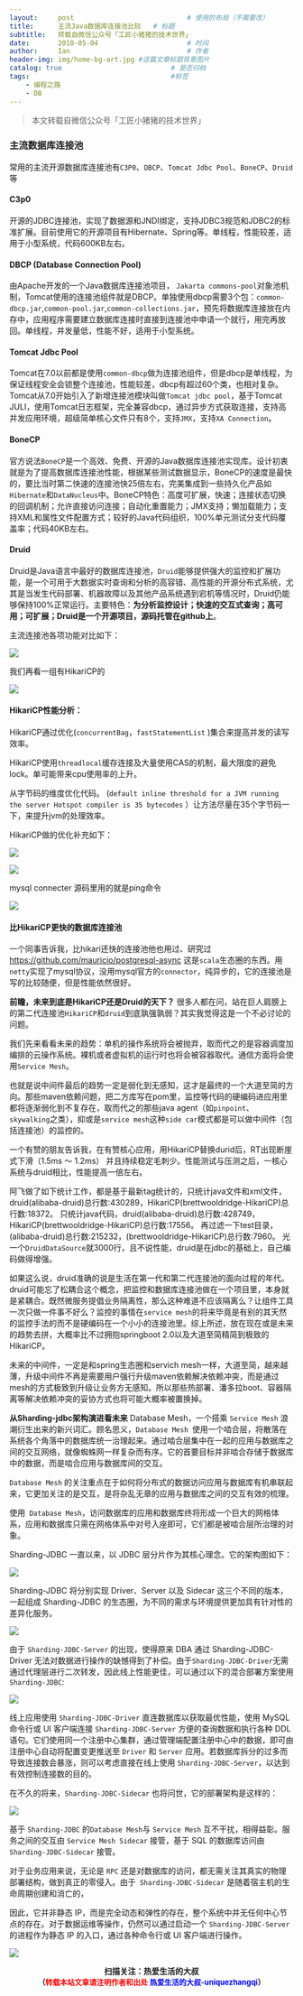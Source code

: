 ```yaml
---
layout:     post             				# 使用的布局（不需要改）
title:      主流Java数据库连接池比较   # 标题 
subtitle:   转载自微信公众号「工匠小猪猪的技术世界」 					  				#副标题
date:       2018-05-04  					# 时间
author:     Ian                  			# 作者
header-img: img/home-bg-art.jpg	#这篇文章标题背景图片
catalog: true                        	# 是否归档
tags:                              		#标签
    - 编程之路
    - DB
---
```


> 本文转载自微信公众号「工匠小猪猪的技术世界」

### 主流数据库连接池
常用的主流开源数据库连接池有`C3P0`、`DBCP`、`Tomcat Jdbc Pool`、`BoneCP`、`Druid`等

#### C3p0
 开源的JDBC连接池，实现了数据源和JNDI绑定，支持JDBC3规范和JDBC2的标准扩展。目前使用它的开源项目有Hibernate、Spring等。单线程，性能较差，适用于小型系统，代码600KB左右。

#### DBCP (Database Connection Pool)
由Apache开发的一个Java数据库连接池项目， `Jakarta commons-pool`对象池机制，Tomcat使用的连接池组件就是DBCP。单独使用dbcp需要3个包：`common-dbcp.jar`,`common-pool.jar`,`common-collections.jar`，预先将数据库连接放在内存中，应用程序需要建立数据库连接时直接到连接池中申请一个就行，用完再放回。单线程，并发量低，性能不好，适用于小型系统。

#### Tomcat Jdbc Pool
Tomcat在7.0以前都是使用`common-dbcp`做为连接池组件，但是dbcp是单线程，为保证线程安全会锁整个连接池，性能较差，dbcp有超过60个类，也相对复杂。Tomcat从7.0开始引入了新增连接池模块叫做`Tomcat jdbc pool`，基于Tomcat JULI，使用Tomcat日志框架，完全兼容dbcp，通过异步方式获取连接，支持高并发应用环境，超级简单核心文件只有8个，支持`JMX`，支持`XA Connection`。

#### BoneCP
官方说法`BoneCP`是一个高效、免费、开源的Java数据库连接池实现库。设计初衷就是为了提高数据库连接池性能，根据某些测试数据显示，BoneCP的速度是最快的，要比当时第二快速的连接池快25倍左右，完美集成到一些持久化产品如`Hibernate`和`DataNucleus`中。BoneCP特色：高度可扩展，快速；连接状态切换的回调机制；允许直接访问连接；自动化重置能力；JMX支持；懒加载能力；支持XML和属性文件配置方式；较好的Java代码组织，100%单元测试分支代码覆盖率；代码40KB左右。

#### Druid
Druid是Java语言中最好的数据库连接池，`Druid`能够提供强大的监控和扩展功能，是一个可用于大数据实时查询和分析的高容错、高性能的开源分布式系统，尤其是当发生代码部署、机器故障以及其他产品系统遇到宕机等情况时，Druid仍能够保持100%正常运行。主要特色：**为分析监控设计；快速的交互式查询；高可用；可扩展；Druid是一个开源项目，源码托管在github上**。

主流连接池各项功能对比如下：

![](http://uniquezhangqi.oss-cn-shenzhen.aliyuncs.com/blog/2018-05-05-1.png)

我们再看一组有HikariCP的

![](http://uniquezhangqi.oss-cn-shenzhen.aliyuncs.com/blog/2018-05-05-2.png)

#### HikariCP性能分析：

HikariCP通过优化(`concurrentBag`，`fastStatementList` )集合来提高并发的读写效率。

HikariCP使用`threadlocal`缓存连接及大量使用CAS的机制，最大限度的避免lock。单可能带来cpu使用率的上升。

从字节码的维度优化代码。 (`default inline threshold for a JVM running the server Hotspot compiler is 35 bytecodes` ）让方法尽量在35个字节码一下，来提升jvm的处理效率。

HikariCP做的优化补充如下：

![](http://uniquezhangqi.oss-cn-shenzhen.aliyuncs.com/blog/2018-05-05-3.png)

![](http://uniquezhangqi.oss-cn-shenzhen.aliyuncs.com/blog/2018-05-05-4%E5%86%85%E8%BF%9E.png)

mysql connecter 源码里用的就是ping命令

![](http://uniquezhangqi.oss-cn-shenzhen.aliyuncs.com/blog/2018-05-05-4.png)

#### 比HikariCP更快的数据库连接池
一个同事告诉我，比hikari还快的连接池他也用过、研究过 <https://github.com/mauricio/postgresql-async> 这是`scala`生态圈的东西。用`netty`实现了mysql协议，没用mysql官方的`connector`，纯异步的，它的连接池是写的比较随便，但是性能依然很好。

**前瞻，未来到底是HikariCP还是Druid的天下？**
很多人都在问，站在巨人肩膀上的第二代连接池`HikariCP`和`druid`到底孰强孰弱？其实我觉得这是一个不必讨论的问题。

我们先来看看未来的趋势：单机的操作系统将会被抛弃，取而代之的是容器调度加编排的云操作系统。裸机或者虚拟机的运行时也将会被容器取代。通信方面将会使用`Service Mesh`。

也就是说中间件最后的趋势一定是弱化到无感知，这才是最终的一个大道至简的方向。那些maven依赖问题，把二方库写在pom里，监控等代码的硬编码进应用里都将逐渐弱化到不复存在，取而代之的那些java agent（如`pinpoint`、`skywalking`之类），抑或是`service mesh`这种`side car`模式都是可以做中间件（包括连接池）的监控的。

一个有赞的朋友告诉我，在有赞核心应用，用HikariCP替换durid后，RT出现断崖式下滑（1.5ms ～ 1.2ms） 并且持续稳定毛刺少。性能测试与压测之后，一核心系统与druid相比，性能提高一倍左右。

阿飞做了如下统计工作，都是基于最新tag统计的，只统计java文件和xml文件，druid(alibaba-druid)总行数:430289，HikariCP(brettwooldridge-HikariCP)总行数:18372。 只统计java代码，druid(alibaba-druid)总行数:428749，HikariCP(brettwooldridge-HikariCP)总行数:17556。 再过滤一下test目录，(alibaba-druid)总行数:215232，(brettwooldridge-HikariCP)总行数:7960。 光一个`DruidDataSource`就3000行，且不说性能，druid是在jdbc的基础上，自己编码做得增强。

如果这么说，druid准确的说是生活在第一代和第二代连接池的面向过程的年代。druid可能忘了松耦合这个概念，把监控和数据库连接池做在一个项目里，本身就是紧耦合。既然微服务提倡业务隔离性，那么这种难道不应该隔离么？让组件工具一次只做一件事不好么？监控的事情在`service mesh`的将来毕竟是有别的其天然的监控手法的而不是硬编码在一个小小的连接池里。综上所述，放在现在或是未来的趋势去拼，大概率比不过拥抱springboot 2.0以及大道至简精简到极致的HikariCP。

未来的中间件，一定是和spring生态圈和servich mesh一样，大道至简，越来越薄，升级中间件不再是需要用户强行升级maven依赖解决依赖冲突，而是通过mesh的方式极致到升级让业务方无感知。所以那些热部署、潘多拉boot、容器隔离等解决依赖冲突的妥协方式也将可能大概率被置换掉。

**从Sharding-jdbc架构演进看未来**
Database Mesh，一个搭乘 `Service Mesh` 浪潮衍生出来的新兴词汇。顾名思义，`Database Mesh `使用一个啮合层，将散落在系统各个角落中的数据库统一治理起来。通过啮合层集中在一起的应用与数据库之间的交互网络，就像蜘蛛网一样复杂而有序。它的首要目标并非啮合存储于数据库中的数据，而是啮合应用与数据库间的交互。

`Database Mesh` 的关注重点在于如何将分布式的数据访问应用与数据库有机串联起来，它更加关注的是交互，是将杂乱无章的应用与数据库之间的交互有效的梳理。

使用` Database Mesh`，访问数据库的应用和数据库终将形成一个巨大的网格体系，应用和数据库只需在网格体系中对号入座即可，它们都是被啮合层所治理的对象。

Sharding-JDBC 一直以来，以 JDBC 层分片作为其核心理念。它的架构图如下：

![](http://uniquezhangqi.oss-cn-shenzhen.aliyuncs.com/blog/2018-05-05-5.png)

Sharding-JDBC 将分别实现 Driver、Server 以及 Sidecar 这三个不同的版本，一起组成 Sharding-JDBC 的生态圈，为不同的需求与环境提供更加具有针对性的差异化服务。

![](http://uniquezhangqi.oss-cn-shenzhen.aliyuncs.com/blog/2018-05-05-6.png)

由于 `Sharding-JDBC-Server` 的出现，使得原来 DBA 通过 Sharding-JDBC-Driver 无法对数据进行操作的缺憾得到了补偿。由于` Sharding-JDBC-Driver `无需通过代理层进行二次转发，因此线上性能更佳，可以通过以下的混合部署方案使用 `Sharding-JDBC`:

![](http://uniquezhangqi.oss-cn-shenzhen.aliyuncs.com/blog/2018-05-05-7.png)

线上应用使用 `Sharding-JDBC-Driver` 直连数据库以获取最优性能，使用 MySQL 命令行或 UI 客户端连接 `Sharding-JDBC-Server` 方便的查询数据和执行各种 DDL 语句。它们使用同一个注册中心集群，通过管理端配置注册中心中的数据，即可由注册中心自动将配置变更推送至 `Driver` 和 `Server` 应用。若数据库拆分的过多而导致连接数会暴涨，则可以考虑直接在线上使用 `Sharding-JDBC-Server`，以达到有效控制连接数的目的。

在不久的将来，`Sharding-JDBC-Sidecar` 也将问世，它的部署架构是这样的：

![](http://uniquezhangqi.oss-cn-shenzhen.aliyuncs.com/blog/2018-05-05-8.png)

基于 `Sharding-JDBC` 的` Database Mesh `与 `Service Mesh` 互不干扰，相得益彰。服务之间的交互由 `Service Mesh Sidecar` 接管，基于 SQL 的数据库访问由 `Sharding-JDBC-Sidecar` 接管。

对于业务应用来说，无论是 `RPC` 还是对数据库的访问，都无需关注其真实的物理部署结构，做到真正的零侵入。由于` Sharding-JDBC-Sidecar` 是随着宿主机的生命周期创建和消亡的，

因此，它并非静态 IP，而是完全动态和弹性的存在，整个系统中并无任何中心节点的存在。对于数据运维等操作，仍然可以通过启动一个 `Sharding-JDBC-Server` 的进程作为静态 IP 的入口，通过各种命令行或 UI 客户端进行操作。


![](https://ws3.sinaimg.cn/large/006tKfTcgy1fqj5aochgoj309k09kmwz.jpg)
<b><center>扫描关注：热爱生活的大叔</center>
<b><center><font size="2">（<font size="2" color="#FF0000">转载本站文章请注明作者和出处</font> <font size="2" color="#0000FF">热爱生活的大叔-uniquezhangqi</font><font size="2">）</font>
